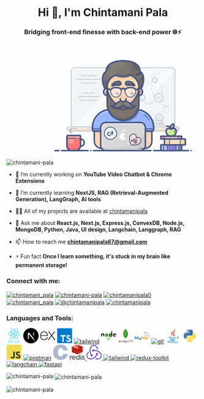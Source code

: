 <h1 align="center">Hi 👋, I'm Chintamani Pala</h1>
<h3 align="center">Bridging front-end finesse with back-end power 🌐⚡</h3>

<img align="right" alt="coding gif" width="400" src="https://raw.githubusercontent.com/chintamani-pala/chintamani-pala/main/gif/coding.gif"/>

<p align="left"> <img src="https://komarev.com/ghpvc/?username=chintamani-pala&label=Profile%20views&color=0e75b6&style=flat" alt="chintamani-pala" /> </p>

- 🔭 I’m currently working on **YouTube Video Chatbot & Chrome Extensions**

- 🌱 I’m currently learning **NextJS, RAG (Retrieval-Augmented Generation), LangGraph, AI tools**

- 👨‍💻 All of my projects are available at [chintamanipala](https://chintamani.vercel.app)

<!-- - 📝 I regularly write articles on [https://hashnode.com/@chintamanipala](https://hashnode.com/@chintamanipala) -->

- 💬 Ask me about **React.js, Next.js, Express.js, ConvexDB, Node.js, MongoDB, Python, Java, UI design, Langchain, Langgraph, RAG**

- 📫 How to reach me **chintamanipala67@gmail.com**

<!-- - 📄 Know about my experiences [My Resume](https://drive.google.com/file/d/15qt4EYbbHC4A1vek6PxHENQXbXPtPmbc/view?usp=sharing)-->

- ⚡ Fun fact **Once I learn something, it's stuck in my brain like permanent storage!**

<h3 align="left">Connect with me:</h3>
<p align="left">
<a href="https://twitter.com/chintamani_pala" target="blank"><img align="center" src="https://raw.githubusercontent.com/rahuldkjain/github-profile-readme-generator/master/src/images/icons/Social/twitter.svg" alt="chintamani_pala" height="30" width="40" /></a>
<a href="https://linkedin.com/in/chintamani-pala" target="blank"><img align="center" src="https://raw.githubusercontent.com/rahuldkjain/github-profile-readme-generator/master/src/images/icons/Social/linked-in-alt.svg" alt="chintamani-pala" height="30" width="40" /></a>
<a href="https://fb.com/chintamanipala0" target="blank"><img align="center" src="https://raw.githubusercontent.com/rahuldkjain/github-profile-readme-generator/master/src/images/icons/Social/facebook.svg" alt="chintamanipala0" height="30" width="40" /></a>
<a href="https://instagram.com/chintamani_pala" target="blank"><img align="center" src="https://raw.githubusercontent.com/rahuldkjain/github-profile-readme-generator/master/src/images/icons/Social/instagram.svg" alt="chintamani_pala" height="30" width="40" /></a>
<a href="https://hashnode.com/@chintamanipala" target="blank"><img align="center" src="https://raw.githubusercontent.com/rahuldkjain/github-profile-readme-generator/master/src/images/icons/Social/hashnode.svg" alt="@chintamanipala" height="30" width="40" /></a>
<a href="https://www.leetcode.com/chintamanipala" target="blank"><img align="center" src="https://raw.githubusercontent.com/rahuldkjain/github-profile-readme-generator/master/src/images/icons/Social/leet-code.svg" alt="chintamanipala" height="30" width="40" /></a>
</p>

<h3 align="left">Languages and Tools:</h3>
<p align="left">
  <a href="https://reactjs.org/" target="_blank"><img src="https://raw.githubusercontent.com/devicons/devicon/master/icons/react/react-original-wordmark.svg" alt="react" width="40" height="40"/></a>
  <a href="https://nextjs.org/" target="_blank"><img src="https://raw.githubusercontent.com/devicons/devicon/master/icons/nextjs/nextjs-original.svg" alt="nextjs" width="40" height="40"/></a>
  <a href="https://expressjs.com" target="_blank"><img src="https://raw.githubusercontent.com/devicons/devicon/master/icons/express/express-original.svg" alt="express" width="40" height="40"/></a>
  <a href="https://www.typescriptlang.org/" target="_blank"><img src="https://raw.githubusercontent.com/devicons/devicon/master/icons/typescript/typescript-original.svg" alt="typescript" width="40" height="40"/></a>
  <a href="https://tailwindcss.com/" target="_blank"><img src="https://www.vectorlogo.zone/logos/tailwindcss/tailwindcss-icon.svg" alt="tailwind" width="40" height="40"/></a>
  <a href="https://nodejs.org" target="_blank"><img src="https://raw.githubusercontent.com/devicons/devicon/master/icons/nodejs/nodejs-original-wordmark.svg" alt="nodejs" width="40" height="40"/></a>
  <a href="https://www.mongodb.com/" target="_blank"><img src="https://raw.githubusercontent.com/devicons/devicon/master/icons/mongodb/mongodb-original-wordmark.svg" alt="mongodb" width="40" height="40"/></a>
  <a href="https://www.mysql.com/" target="_blank"><img src="https://raw.githubusercontent.com/devicons/devicon/master/icons/mysql/mysql-original-wordmark.svg" alt="mysql" width="40" height="40"/></a>
  <a href="https://git-scm.com/" target="_blank"><img src="https://www.vectorlogo.zone/logos/git-scm/git-scm-icon.svg" alt="git" width="40" height="40"/></a>
  <a href="https://www.java.com" target="_blank"><img src="https://raw.githubusercontent.com/devicons/devicon/master/icons/java/java-original.svg" alt="java" width="40" height="40"/></a>
  <a href="https://www.python.org" target="_blank"><img src="https://raw.githubusercontent.com/devicons/devicon/master/icons/python/python-original.svg" alt="python" width="40" height="40"/></a>
  <a href="https://developer.mozilla.org/en-US/docs/Web/JavaScript" target="_blank"><img src="https://raw.githubusercontent.com/devicons/devicon/master/icons/javascript/javascript-original.svg" alt="javascript" width="40" height="40"/></a>
  <a href="https://postman.com" target="_blank"><img src="https://www.vectorlogo.zone/logos/getpostman/getpostman-icon.svg" alt="postman" width="40" height="40"/></a>
  <a href="https://www.cprogramming.com/" target="_blank"><img src="https://raw.githubusercontent.com/devicons/devicon/master/icons/c/c-original.svg" alt="c" width="40" height="40"/></a>
  <a href="https://redis.io" target="_blank" rel="noreferrer"> <img src="https://raw.githubusercontent.com/devicons/devicon/master/icons/redis/redis-original-wordmark.svg" alt="redis" width="40" height="40"/> </a> <a href="https://redux.js.org" target="_blank" rel="noreferrer"> <img src="https://raw.githubusercontent.com/devicons/devicon/master/icons/redux/redux-original.svg" alt="redux" width="40" height="40"/> </a> <a href="https://tailwindcss.com/" target="_blank" rel="noreferrer"> <img src="https://www.vectorlogo.zone/logos/tailwindcss/tailwindcss-icon.svg" alt="tailwind" width="40" height="40"/> </a>
  <a href="https://redux-toolkit.js.org/" target="_blank" rel="noreferrer"> <img src="https://redux-toolkit.js.org/img/redux_white.svg" alt="redux-toolkit" width="40" height="40"/> </a>
   <a href="https://www.langchain.com/" target="_blank" rel="noreferrer"> <img src="https://python.langchain.com/img/brand/wordmark-dark.png" alt="langchain" width="100"/> </a>
   <a href="https://fastapi.tiangolo.com/" target="_blank" rel="noreferrer"> <img src="https://fastapi.tiangolo.com/img/logo-margin/logo-teal.png" alt="fastapi" width="100"/> </a>
</p>
<p><img align="left" src="https://github-readme-stats.vercel.app/api/top-langs?username=chintamani-pala&show_icons=true&locale=en&layout=compact" alt="chintamani-pala" /></p>

<p>&nbsp;<img align="center" src="https://github-readme-stats.vercel.app/api?username=chintamani-pala&show_icons=true&locale=en" alt="chintamani-pala" /></p>

<p><img align="center" src="https://github-readme-streak-stats.herokuapp.com/?user=chintamani-pala&" alt="chintamani-pala" /></p>
